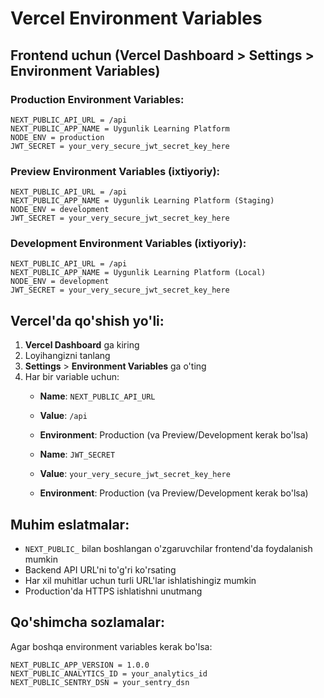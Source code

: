 # Vercel Environment Variables

## Frontend uchun (Vercel Dashboard > Settings > Environment Variables)

### Production Environment Variables:

```
NEXT_PUBLIC_API_URL = /api
NEXT_PUBLIC_APP_NAME = Uygunlik Learning Platform
NODE_ENV = production
JWT_SECRET = your_very_secure_jwt_secret_key_here
```

### Preview Environment Variables (ixtiyoriy):

```
NEXT_PUBLIC_API_URL = /api
NEXT_PUBLIC_APP_NAME = Uygunlik Learning Platform (Staging)
NODE_ENV = development
JWT_SECRET = your_very_secure_jwt_secret_key_here
```

### Development Environment Variables (ixtiyoriy):

```
NEXT_PUBLIC_API_URL = /api
NEXT_PUBLIC_APP_NAME = Uygunlik Learning Platform (Local)
NODE_ENV = development
JWT_SECRET = your_very_secure_jwt_secret_key_here
```

## Vercel'da qo'shish yo'li:

1. **Vercel Dashboard** ga kiring
2. Loyihangizni tanlang
3. **Settings** > **Environment Variables** ga o'ting
4. Har bir variable uchun:
   - **Name**: `NEXT_PUBLIC_API_URL`
   - **Value**: `/api`
   - **Environment**: Production (va Preview/Development kerak bo'lsa)
   
   - **Name**: `JWT_SECRET`
   - **Value**: `your_very_secure_jwt_secret_key_here`
   - **Environment**: Production (va Preview/Development kerak bo'lsa)

## Muhim eslatmalar:

- `NEXT_PUBLIC_` bilan boshlangan o'zgaruvchilar frontend'da foydalanish mumkin
- Backend API URL'ni to'g'ri ko'rsating
- Har xil muhitlar uchun turli URL'lar ishlatishingiz mumkin
- Production'da HTTPS ishlatishni unutmang

## Qo'shimcha sozlamalar:

Agar boshqa environment variables kerak bo'lsa:

```
NEXT_PUBLIC_APP_VERSION = 1.0.0
NEXT_PUBLIC_ANALYTICS_ID = your_analytics_id
NEXT_PUBLIC_SENTRY_DSN = your_sentry_dsn
```
